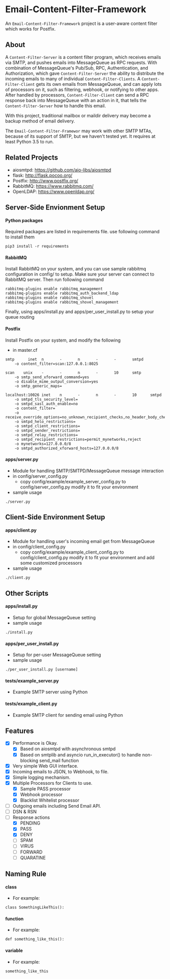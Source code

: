 # Email-Content-Filter-Framework
An `Email-Content-Filter-Framework` project is a user-aware content filter which works for Postfix.

## About
A `Content-Filter-Server` is a content filter program, which receives emails via SMTP, and pushes emails into MessageQueue as RPC requests.
With combination of MessageQueue's Pub/Sub, RPC, Authentication, and Authorization, which gave `Content-Filter-Server` the ability to distribute the incoming emails to many of individual `Content-Filter-Clients`.
A `Content-Filter-Client` gets its own emails from MessageQueue, and can apply lots of processors on it, such as filtering, webhook, or notifying to other apps.
After handled by processors, `Content-Filter-Client` can send a RPC response back into MessageQueue with an action in it, that tells the `Content-Filter-Server` how to handle this email.

With this project, traditional mailbox or maildir delivery may become a backup method of email delivery.

The `Email-Content-Filter-Framewor` may work with other SMTP MTAs, because of its support of SMTP, but we haven't tested yet.
It requires at least Python 3.5 to run.

## Related Projects
- aiosmtpd: https://github.com/aio-libs/aiosmtpd
- flask: http://flask.pocoo.org/
- Postfix: http://www.postfix.org/
- RabbitMQ: https://www.rabbitmq.com/
- OpenLDAP: https://www.openldap.org/

## Server-Side Envionment Setup
#### Python packages
Required packages are listed in requirements file.
use following command to install them
```
pip3 install -r requirements
```
#### RabbitMQ
Install RabbitMQ on your system, and you can use sample rabbitmq configuration in config/ to setup.
Make sure your server can connect to RabbitMQ server.
Then run following command
```
rabbitmq-plugins enable rabbitmq_management
rabbitmq-plugins enable rabbitmq_auth_backend_ldap
rabbitmq-plugins enable rabbitmq_shovel
rabbitmq-plugins enable rabbitmq_shovel_management
```
Finally, using apps/install.py and apps/per_user_install.py to setup your queue routing
#### Postfix
Install Postfix on your system, and modify the following
- in master.cf
```
smtp      inet  n       -       n       -       -       smtpd
	-o content_filter=scan:127.0.0.1:8025

scan	unix	-		-		n		-		10		smtp
	-o smtp_send_xforward_command=yes
	-o disable_mime_output_conversion=yes
	-o smtp_generic_maps=

localhost:10026	inet	n		-		n		-		10		smtpd
	-o smtpd_tls_security_level=
	-o smtpd_sasl_auth_enable=no
	-o content_filter=
	-o receive_override_options=no_unknown_recipient_checks,no_header_body_checks,no_milters
	-o smtpd_helo_restrictions=
	-o smtpd_client_restrictions=
	-o smtpd_sender_restrictions=
	-o smtpd_relay_restrictions=
	-o smtpd_recipient_restrictions=permit_mynetworks,reject
	-o mynetworks=127.0.0.0/8
	-o smtpd_authorized_xforward_hosts=127.0.0.0/8
```
#### apps/server.py
- Module for handling SMTP/SMTPD/MessageQueue message interaction
- in config/server_config.py
	- copy config/example/example_server_config.py to config/server_config.py modify it to fit your environment
- sample usage
```
./server.py
```

## Client-Side Environment Setup
#### apps/client.py
- Module for handling user's incoming email get from MessageQueue
- in config/client_config.py
	- copy config/example/example_client_config.py to config/client_config.py modify it to fit your environment and add some customized processors
- sample usage
```
./client.py
```

## Other Scripts
#### apps/install.py
- Setup for global MessageQueue setting
- sample usage
```
./install.py
```
#### apps/per_user_install.py
- Setup for per-user MessageQueue setting
- sample usage
```
./per_user_install.py [username]
```

#### tests/example_server.py
- Example SMTP server using Python

#### tests/example_client.py
- Example SMTP client for sending email using Python

## Features
- [x] Performance is Okay.
	- [x] Based on aiosmtpd with asynchronous smtpd
	- [x] Based on smtplib and asyncio run_in_executor() to handle non-blocking send_mail function
- [x] Very simple Web GUI interface.
- [x] Incoming emails to JSON, to Webhook, to file.
- [x] Simple logging mechanism.
- [x] Multiple Processors for Clients to use.
	- [x] Sample PASS processor
	- [x] Webhook processor
	- [x] Blacklist Whitelist processor
- [ ] Outgoing emails including Send Email API.
- [ ] DSN & RSN
- [ ] Response actions
	- [x] PENDING
	- [x] PASS
	- [x] DENY
	- [ ] SPAM
	- [ ] VIRUS
	- [ ] FORWARD
	- [ ] QUARATINE

## Naming Rule
#### class
- For example:
```
class SomethingLikeThis():
```
#### function
- For example:
```
def something_like_this():
```
#### variable
- For example:
```
something_like_this
```
